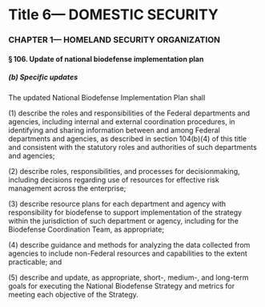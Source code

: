 
# Title 6— DOMESTIC SECURITY
### CHAPTER 1— HOMELAND SECURITY ORGANIZATION
#### § 106. Update of national biodefense implementation plan
##### (b) Specific updates

The updated National Biodefense Implementation Plan shall

(1) describe the roles and responsibilities of the Federal departments and agencies, including internal and external coordination procedures, in identifying and sharing information between and among Federal departments and agencies, as described in section 104(b)(4) of this title and consistent with the statutory roles and authorities of such departments and agencies;

(2) describe roles, responsibilities, and processes for decisionmaking, including decisions regarding use of resources for effective risk management across the enterprise;

(3) describe resource plans for each department and agency with responsibility for biodefense to support implementation of the strategy within the jurisdiction of such department or agency, including for the Biodefense Coordination Team, as appropriate;

(4) describe guidance and methods for analyzing the data collected from agencies to include non-Federal resources and capabilities to the extent practicable; and

(5) describe and update, as appropriate, short-, medium-, and long-term goals for executing the National Biodefense Strategy and metrics for meeting each objective of the Strategy.
